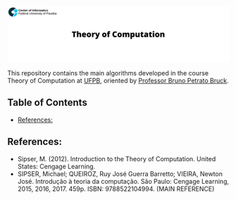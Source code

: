 <p align="center">
  <img src="assets/banner_tdc.png" >
</p>

This repository contains the main algorithms developed in the course Theory of Computation at [UFPB](https://www.ufpb.br), oriented by [Professor Bruno Petrato Bruck](http://lattes.cnpq.br/8375218408755980). 

## Table of Contents
- [References:](#references)

## References:
- Sipser, M. (2012). Introduction to the Theory of Computation. United States: Cengage Learning.
- SIPSER, Michael; QUEIROZ, Ruy José Guerra Barretto; VIEIRA, Newton José. Introdução à teoria da computação. São Paulo: Cengage Learning, 2015, 2016, 2017. 459p. ISBN: 9788522104994. (MAIN REFERENCE)
